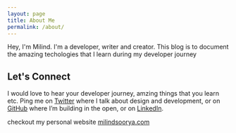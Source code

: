 ```yaml
---
layout: page
title: About Me
permalink: /about/
---
```


Hey, I'm Milind. I'm a developer, writer and creator. This blog is to document the amazing techologies that I learn during my developer journey

## Let's Connect

I would love to hear your developer journey, amzing things that you learn etc. Ping me on [Twitter](https://mobile.twitter.com/milindsoorya) where I talk about design and development, or on [GitHub](https://github.com/milindsoorya) where I’m building in the open, or on [LinkedIn](https://www.linkedin.com/in/milindsoorya/).

checkout my personal website [milindsoorya.com](https://www.milindsoorya.com)

